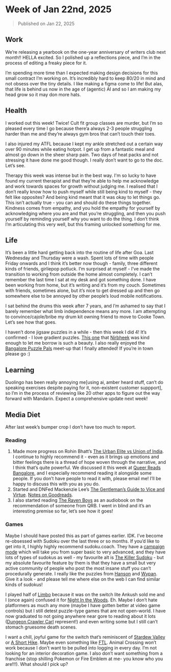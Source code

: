 # Week of Jan 22nd, 2025

> Published on Jan 22, 2025

## Work

We’re releasing a yearbook on the one-year anniversary of writers club next month!! HELLA excited. So I polished up a reflections piece, and I’m in the process of editing a freaky piece for it.

I’m spending more time than I expected making design decisions for this small contract I’m working on. It’s incredibly hard to keep 80/20 in mind and not obsess over the tiny details. I like making a figma come to life! But alas, that life is behind us now in the age of (agentic) AI and so I am making my head grow so it may don more hats.

## Health

I worked out this week! Twice! Cult fit group classes are murder, but I’m so pleased every time I go because there’a always 2-3 people struggling harder than me and they’re always gym bros that can’t touch their toes.

I also injured my ATFL because I kept my ankle stretched out a certain way over 90 minutes while eating hotpot. I get up from a fantastic meal and almost go down in the sheer sharp pain. Two days of heat packs and not stressing it have done me good though. I really don’t want to go to the doc. Let’s see.

Therapy this week was intense but in the best way. I'm so lucky to have found my current therapist and that they’re able to help me acknowledge and work towards spaces for growth without judging me. I realised that I don’t really know how to push myself while still being kind to myself - they felt like opposites? And being kind meant that it was okay to let things go. This isn’t actually true - you can and should do these things together. Kindness comes from empathy, and you hold the empathy for yourself by acknowledging where you are and that you’re struggling, and then you push yourself by reminding yourself why you want to do the thing. I don’t think I’m articulating this very well, but this framing unlocked something for me.

## Life

It’s been a little hard getting back into the routine of life after Goa. Last Wednesday and Thursday were a wash. Spent lots of time with people Friday onwards and I think it’s better now though - family, three different kinds of friends, girliepop potluck. I’m surprised at myself - I’ve made the transition to working from outside the home almost completely. I can’t remember the last time I sat at my desk and got something done. I have been working from home, but it’s writing and it’s from my couch. Sometimes with friends, sometimes alone, but it’s nice to get dressed up and then go somewhere else to be annoyed by other people’s loud mobile notifications.

I sat behind the drums this week after 7 years, and I’m ashamed to say that I barely remember what limb independence means any more. I am attempting to convince/cajole/bribe my drum kit owning friend to move to Cooke Town. Let’s see how that goes.

I haven’t done jigsaw puzzles in a while - then this week I did 4! It’s confirmed - I love gradient puzzles. [This one](https://www.reddit.com/r/Jigsawpuzzles/comments/txf46w/the_natural_system_of_colours_by_cavallini_1000/) that [Nirbheek](https://nirbheek.in/) was kind enough to let me borrow is such a beauty. I also really enjoyed the [Bangalore Puzzle Pals](https://insider.in/bangalore-puzzle-pals-with-playful-pursuits/event) meet-up that I finally attended! If you’re in town please go :)

## Learning

Duolingo has been really annoying me[using ai, amber heard stuff, can’t do speaking exercises despite paying for it, non-existent customer suppport], so I’m in the process of reviewing like 20 other apps to figure out the way forward with Mandarin. Expect a comprehensive update next week!

## Media Diet

After last week’s bumper crop I don’t have too much to report.

### Reading

1. Made more progress on Rohin Bhatt’s [The Urban Elite vs Union of India](https://www.goodreads.com/book/show/219623721-the-urban-elite-v-union-of-india). I continue to highly recommend it - even as it brings up emotions and bitter feelings there is a thread of hope woven through the narrative, and I think that’s quite powerful. We discussed it this week at [Queer Reads Bangalore](https://www.instagram.com/queerreadsbangalore?utm_source=ig_web_button_share_sheet&igsh=ZDNlZDc0MzIxNw==), and I especially recommend reading it alongside some people. If you don’t have people to read it with, please email me! I’ll be happy to discuss this with you as you do.
2. Started and DNFed Mackenzie Lee’s [The Gentleman’s Guide to Vice and Virtue](https://www.goodreads.com/book/show/29283884-the-gentleman-s-guide-to-vice-and-virtue). [Notes on Goodreads](https://www.goodreads.com/review/show/7240068271).
3. I also started reading [The Raven Boys](https://www.goodreads.com/book/show/17675462-the-raven-boys) as an audiobook on the recommendation of someone from QRB. I went in blind and it’s an interesting premise so far, let’s see how it goes!

### Games

Maybe I should have posted this as part of games earlier. IDK. I’ve become re-obsessed with Sudoku over the last three or so months. If you’d like to get into it, I highly highly recommend sudoku.coach. They have a [campaign mode](https://sudoku.coach/en/campaign) which will take you from super basic to very advanced, and they have lots of types of sudokus as well - my favourite alt is [The Killer Sudoku](https://sudoku.coach/en/play/killer) - but my absolute favourite feature by them is that they have a small but very active community of people who post the most insane stuff you can’t procedurally generate. I really like the puzzles from [Hanson](https://sudoku.coach/en/user/12130147/hanson/portfolio) and [Wypan](https://sudoku.coach/en/user/8255978/Wypman/puzzles). Give it a look - and please tell me where else on the web I can find similar kinds of sudokus!

I played half of [Limbo](https://playdead.com/games/limbo/) because it was on the switch lite Ankush sold me and I (once again) confused it for [Night In the Woods](http://www.nightinthewoods.com/). Eh. Maybe I don’t hate platformers as much any more (maybe I have gotten better at video game controls) but I still detest puzzle-type games that are not open-world. I have now graduated to not going anywhere near gore to reading about it lots ([Dungeon Crawler Carl](https://www.penguinrandomhouse.com/series/43C/dungeon-crawler-carl/) represent!) and even writing some but I still can’t stomach gruesome death scenes.

I want a chill, joyful game for the switch that’s reminiscent of [Stardew Valley](https://www.stardewvalley.net/) or [A Short Hike](https://ashorthike.com/). Maybe even something like [FTL](https://subsetgames.com/ftl.html). Animal Crossing won’t work because I don’t want to be pulled into logging in every day. I’m not looking for an interior decoration game. I also don’t want something from a franchise (stop shilling Pokemon or Fire Emblem at me- you know who you are!!!). What should I pick up?
